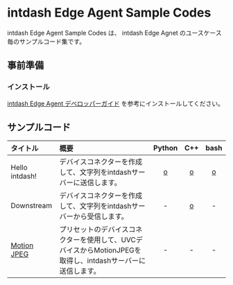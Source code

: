 intdash Edge Agent Sample Codes
===============================

intdash Edge Agent Sample Codes は、 intdash Edge Agnet のユースケース毎のサンプルコード集です。

## 事前準備
### インストール
[intdash Edge Agent デベロッパーガイド](https://docs.intdash.jp/manual/intdash-agent-developer-guide/latest/ja/intdash-agent-developer-guide-ja.pdf) を参考にインストールしてください。

## サンプルコード

| タイトル               | 概要                                                | Python | C++ | bash |
|:----------------------|:---------------------------------------------------|:------:|:---:|:----:|
| Hello intdash!     | デバイスコネクターを作成して、文字列をintdashサーバーに送信します。          | [o](samples/hello-intdash/python/README_ja.md) | [o](samples/hello-intdash/c++/README_ja.md) | [o](samples/hello-intdash/bash/README_ja.md) |
| Downstream         | デバイスコネクターを作成して、文字列をintdashサーバーから受信します。          | - | [o](samples/downstream/c++/README_ja.md) | - |
| [Motion JPEG](samples/mjpeg/README_ja.md) | プリセットのデバイスコネクターを使用して、UVCデバイスからMotionJPEGを取得し、intdashサーバーに送信します。 | - | - | - |
